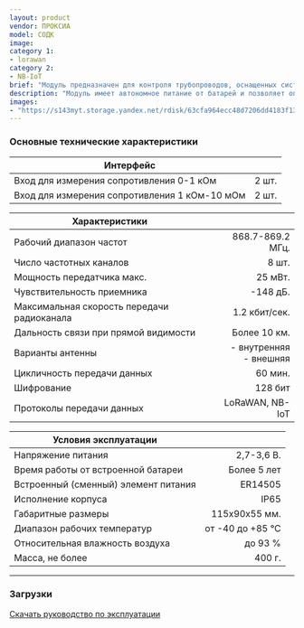 ```yaml
---
layout: product
vendor: ПРОКСИА
model: СОДК
image:
category 1:
- lorawan
category 2:
- NB-IoT
brief: "Модуль предназначен для контроля трубопроводов, оснащенных системой оперативного дистанционного контроля (ОДК)."
description: "Модуль имеет автономное питание от батарей и позволяет определить обрыв сигнальных проводников, намокание изоляции или замыкание сигнального провода с трубой и передать эту информацию на сервер. Модуль может быть выполнен в исполнении LoRaWAN или NB-IoT."
images: 
- "https://s143myt.storage.yandex.net/rdisk/63cfa964ecc48d7206dd4183f13bb64ddc25c1a83b8528520fa8dc4f3f55d0f2/5e836eb0/fKqInKw3d7bLFOeFnMGnhD4qhvaJoZ5du0JYDdpiPDpLwuoJNhIUkgzHsU9euo4xMf5vSXbkrzxY-LDI6FIb0HZVppX-OCB0Dax1nhRDzymr8npumZHI4midPdWhecNq?uid=1130000031733223&filename=sodk.png&disposition=inline&hash=&limit=0&content_type=image%2Fpng&owner_uid=1130000031733223&fsize=137250&hid=3d27dfe58036c528a129f34502803baf&media_type=image&tknv=v2&etag=7a7f7b749094204887525b38b9b87da8&rtoken=wVMFhlQljFm9&force_default=yes&ycrid=na-9e4cb5a5914f56adf820a6346ac191fa-downloader18f&ts=5a228ffb50c00&s=8ba3ae6a46f10e4c6961d3f80f6296418226697adb80adeff0f23a9a105eb9f8&pb=U2FsdGVkX18OyFfg1-I0IUdAd4chRUWiutK86GZiVTt5vgkmi65JQ5U4ME22ECWIyO3KJ9NEoO1Bdeu-iXrvAClyehrHrIxaprtjN82833ELG_KL8dyowBKKESP-fyrH"
---
```


### Основные технические характеристики

|Интерфейс ||
| ------------- |--------------:|
|Вход для измерения сопротивления 0-1 кОм	| 2 шт.|
|Вход для измерения сопротивления 1 кОм-10 мОм	| 2 шт.|

|Характеристики ||
| ------------- |--------------:|
|Рабочий диапазон частот	| 868.7-869.2 МГц.|
|Число частотных каналов	|8 шт.|
|Мощность передатчика макс.	|25 мВт.|
|Чувствительность приемника |	-148 дБ.|
|Максимальная скорость передачи радиоканала |	1.2 кбит/сек.|
|Дальность связи при прямой видимости | Более 10 км. |
|Варианты антенны | - внутренняя  <br /> - внешняя |
|Цикличность передачи данных | 60 мин. |
|Шифрование | 128 бит |
|Протоколы передачи данных | LoRaWAN, NB-IoT |

|Условия эксплуатации||
| ------------- |--------------:|
|Напряжение питания	| 2,7-3,6 В. |
|Время работы от встроенной батареи	| Более 5 лет |
|Встроенный (сменный) элемент питания	| ER14505 |
|Исполнение корпуса | IP65|
|Габаритные размеры |	115х90х55 мм.|
|Диапазон рабочих температур |	от -40 до +85 ℃|
|Относительная влажность воздуха |	до 93 %|
|Масса, не более	|400 г.|

---

### Загрузки

[Скачать руководство по эксплуатации]()
